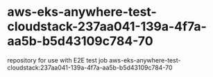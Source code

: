 # aws-eks-anywhere-test-cloudstack-237aa041-139a-4f7a-aa5b-b5d43109c784-70
repository for use with E2E test job aws-eks-anywhere-test-cloudstack:237aa041-139a-4f7a-aa5b-b5d43109c784-70
